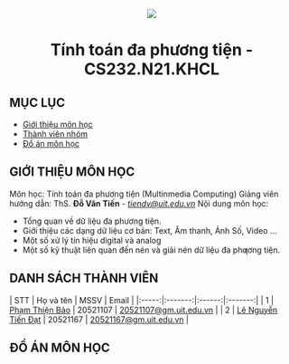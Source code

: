 <p align="center">
   <a href="https://www.uit.edu.vn/">
      <img src="https://i.imgur.com/WmMnSRt.png" border="none">
   </a>
</p>
<h1 align="center">
    Tính toán đa phương tiện - CS232.N21.KHCL
</h1>

## MỤC LỤC
* [Giới thiệu môn học](#gioithieumonhoc)
* [Thành viên nhóm](#thanhvien)
* [Đồ án môn học](#doan)

## GIỚI THIỆU MÔN HỌC
<a name="gioithieumonhoc"></a>
Môn học: Tính toán đa phương tiện (Multinmedia Computing)
Giảng viên hướng dẫn: ThS. **Đỗ Văn Tiến** - *tiendv@uit.edu.vn*
Nội dung môn học:
+ Tổng quan về dữ liệu đa phương tiện.
+ Giới thiệu các dạng dữ liệu cơ bản: Text, Âm thanh, Ảnh Số, Video …
+ Một số xử lý tín hiệu digital và analog
+ Một số kỹ thuật liên quan đến nén và giải nén dữ liệu đa phƣơng tiện.

## DANH SÁCH THÀNH VIÊN
<a name="thanhvien"></a>
| STT | Họ và tên | MSSV | Email |
|:-----:|:-------:|:------:|:-------:|
| 1 | [Phạm Thiện Bảo](https://github.com/beetibao) | 20521107 | 20521107@gm.uit.edu.vn |
| 2 | [Lê Nguyễn Tiến Đạt](https://github.com/lenguyentiendat) | 20521167 | 20521167@gm.uit.edu.vn |

## ĐỒ ÁN MÔN HỌC
<a name="doan"></a>
